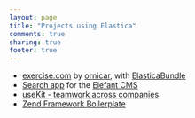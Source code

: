 ```yaml
---
layout: page
title: "Projects using Elastica"
comments: true
sharing: true
footer: true
---
```

* [exercise.com](http://exercise.com) by [ornicar](http://github.com/ornicar), with [ElasticaBundle](http://github.com/Exercise/ElasticaBundle)
* [Search app](http://github.com/jbroadway/search) for the [Elefant CMS](http://www.elefantcms.com/)
* [useKit - teamwork across companies](http://useKit.com/)
* [Zend Framework Boilerplate](http://zf-boilerplate.com)
